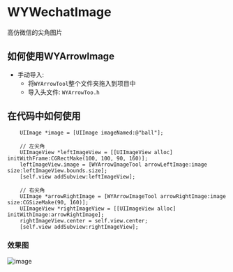 # WYWechatImage #
高仿微信的尖角图片

## 如何使用WYArrowImage ##

- 手动导入:
    * 将`WYArrowTool`整个文件夹拖入到项目中
    * 导入头文件: `WYArrowToo.h`

## 在代码中如何使用 ##
```objctive-c
    UIImage *image = [UIImage imageNamed:@"ball"];

    // 左尖角
    UIImageView *leftImageView = [[UIImageView alloc] initWithFrame:CGRectMake(100, 100, 90, 160)];
    leftImageView.image = [WYArrowImageTool arrowLeftImage:image size:leftImageView.bounds.size];
    [self.view addSubview:leftImageView];
    
    // 右尖角
    UIImage *arrowRightImage = [WYArrowImageTool arrowRightImage:image size:CGSizeMake(90, 160)];
    UIImageView *rightImageView = [[UIImageView alloc] initWithImage:arrowRightImage];
    rightImageView.center = self.view.center;
    [self.view addSubview:rightImageView];
```
### 效果图 ###
![image](https://github.com/wangyansnow/WYWechatImage/raw/master/ArrowScreen.png)

